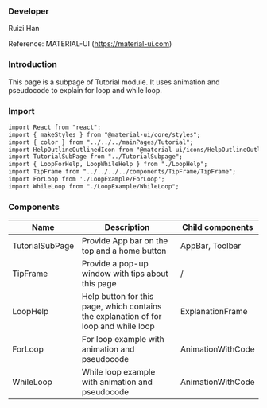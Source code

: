 
### **Developer**
Ruizi Han

Reference: MATERIAL-UI (https://material-ui.com)


###  **Introduction**

This page is a subpage of Tutorial module. It uses animation and pseudocode to explain for loop and while loop.

###  **Import**

```html
import React from "react";
import { makeStyles } from "@material-ui/core/styles";
import { color } from "../../../mainPages/Tutorial";
import HelpOutlineOutlinedIcon from "@material-ui/icons/HelpOutlineOutlined";
import TutorialSubPage from "../TutorialSubpage";
import { LoopForHelp, LoopWhileHelp } from "./LoopHelp";
import TipFrame from "../../../../components/TipFrame/TipFrame";
import ForLoop from './LoopExample/ForLoop';
import WhileLoop from "./LoopExample/WhileLoop";
```

###  **Components**

| Name | Description | Child components |
| ---- | ----------- | ---------------- |
| TutorialSubPage |Provide App bar on the top and a home button|  AppBar, Toolbar                |
| TipFrame |Provide a pop-up window with tips about this page|       /          |
| LoopHelp |Help button for this page, which contains the explanation of for loop and while loop|ExplanationFrame |
| ForLoop |For loop example with animation and pseudocode|AnimationWithCode |
| WhileLoop |While loop example with animation and pseudocode|AnimationWithCode |



